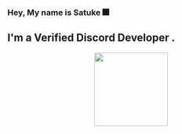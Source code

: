 ### Hey, My name is Satuke 🎆

## I'm a Verified Discord Developer .

</p>
<div align = "center">
<img src = "https://github-readme-stats.vercel.app/api?username=Satuke&show_icons=true&theme=tokyonight" width = "%50" height = "150px" />
</div>

